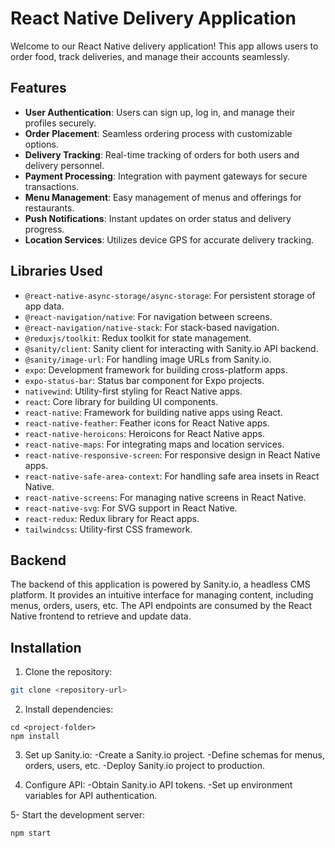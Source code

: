 # React Native Delivery Application

Welcome to our React Native delivery application! This app allows users to order food, track deliveries, and manage their accounts seamlessly.

## Features

- **User Authentication**: Users can sign up, log in, and manage their profiles securely.
- **Order Placement**: Seamless ordering process with customizable options.
- **Delivery Tracking**: Real-time tracking of orders for both users and delivery personnel.
- **Payment Processing**: Integration with payment gateways for secure transactions.
- **Menu Management**: Easy management of menus and offerings for restaurants.
- **Push Notifications**: Instant updates on order status and delivery progress.
- **Location Services**: Utilizes device GPS for accurate delivery tracking.

## Libraries Used

- `@react-native-async-storage/async-storage`: For persistent storage of app data.
- `@react-navigation/native`: For navigation between screens.
- `@react-navigation/native-stack`: For stack-based navigation.
- `@reduxjs/toolkit`: Redux toolkit for state management.
- `@sanity/client`: Sanity client for interacting with Sanity.io API backend.
- `@sanity/image-url`: For handling image URLs from Sanity.io.
- `expo`: Development framework for building cross-platform apps.
- `expo-status-bar`: Status bar component for Expo projects.
- `nativewind`: Utility-first styling for React Native apps.
- `react`: Core library for building UI components.
- `react-native`: Framework for building native apps using React.
- `react-native-feather`: Feather icons for React Native apps.
- `react-native-heroicons`: Heroicons for React Native apps.
- `react-native-maps`: For integrating maps and location services.
- `react-native-responsive-screen`: For responsive design in React Native apps.
- `react-native-safe-area-context`: For handling safe area insets in React Native.
- `react-native-screens`: For managing native screens in React Native.
- `react-native-svg`: For SVG support in React Native.
- `react-redux`: Redux library for React apps.
- `tailwindcss`: Utility-first CSS framework.

## Backend

The backend of this application is powered by Sanity.io, a headless CMS platform. It provides an intuitive interface for managing content, including menus, orders, users, etc. The API endpoints are consumed by the React Native frontend to retrieve and update data.

## Installation

1. Clone the repository:

```bash
git clone <repository-url>
```

2. Install dependencies:
```
cd <project-folder>
npm install
```

3. Set up Sanity.io:
-Create a Sanity.io project.
-Define schemas for menus, orders, users, etc.
-Deploy Sanity.io project to production.

4. Configure API:
  -Obtain Sanity.io API tokens.
  -Set up environment variables for API authentication.
   
5- Start the development server:
```
npm start
```
